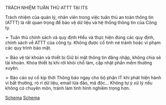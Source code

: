 TRÁCH NHIỆM TUÂN THỦ ATTT TẠI ITS

Trách nhiệm của quản lý, nhân viên trong việc tuân thủ an toàn thông tin (ATTT) là rất quan trọng để bảo vệ dữ liệu và hệ thống thông tin của Công ty.

➢ Tuân thủ chính sách và quy định
    Hiểu và thực hiện đúng các quy định, chính sách về ATTT của công ty.
    Không được cố tình né tránh hoặc vi phạm các quy trình bảo mật.

➢ Bảo vệ tài khoản và thiết bị
    Giữ bí mật thông tin đăng nhập, không chia sẻ tài khoản.
    Khóa thiết bị khi rời khỏi chỗ làm, cập nhật phần mềm thường xuyên.

➢ Báo cáo sự cố kịp thời
    Thông báo ngay cho bộ phận IT khi phát hiện hành vi bất thường, rò rỉ dữ liệu, email lừa đảo, mã độc…
    Không tự ý xử lý nếu không có chuyên môn, tránh làm tình hình nghiêm trọng hơn.

[Schema](page_44_img_0.png)
[Schema](page_44_img_1.png)
